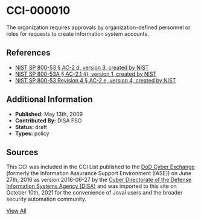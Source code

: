 # CCI-000010

The organization requires approvals by organization-defined personnel or roles for requests to create information system accounts.

## References ##

* [NIST SP 800-53 § AC-2 d, version 3, created by NIST](http://csrc.nist.gov/publications/PubsSPs.html)
* [NIST SP 800-53A § AC-2.1 (i), version 1, created by NIST](http://csrc.nist.gov/publications/PubsSPs.html)
* [NIST SP 800-53 Revision 4 § AC-2 e, version 4, created by NIST](http://csrc.nist.gov/publications/PubsSPs.html)


## Additional Information ##

* **Published:** May 13th, 2009
* **Contributed By:** DISA FSO
* **Status:** draft
* **Types:** policy

## Sources ##

This CCI was included in the CCI List published to the [DoD Cyber Exchange](https://public.cyber.mil/stigs/cci/)
(formerly the Information Assurance Support Environment (IASE)) on June 27th, 2016 as version
2016-06-27 by the [Cyber Directorate of the Defense Information Systems Agency (DISA)](https://public.cyber.mil/about-cyber/)
and was imported to this site on October 10th, 2021 for the convenience of Joval users and the broader
security automation community.

[View All](../README.md)
